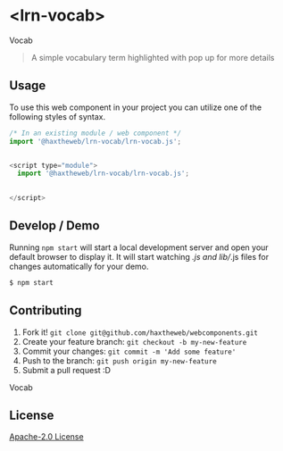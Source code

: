 # &lt;lrn-vocab&gt;

Vocab
> A simple vocabulary term highlighted with pop up for more details

## Usage
To use this web component in your project you can utilize one of the following styles of syntax.

```js
/* In an existing module / web component */
import '@haxtheweb/lrn-vocab/lrn-vocab.js';


<script type="module">
  import '@haxtheweb/lrn-vocab/lrn-vocab.js';

  
</script>
```

## Develop / Demo
Running `npm start` will start a local development server and open your default browser to display it. It will start watching *.js and lib/*.js files for changes automatically for your demo.
```bash
$ npm start
```


## Contributing

1. Fork it! `git clone git@github.com/haxtheweb/webcomponents.git`
2. Create your feature branch: `git checkout -b my-new-feature`
3. Commit your changes: `git commit -m 'Add some feature'`
4. Push to the branch: `git push origin my-new-feature`
5. Submit a pull request :D

Vocab

## License
[Apache-2.0 License](http://opensource.org/licenses/Apache-2.0)